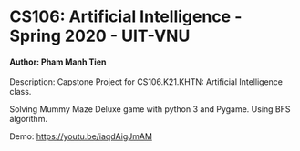 # CS106: Artificial Intelligence - Spring 2020 - UIT-VNU
#### Author: Pham Manh Tien
Description: Capstone Project for CS106.K21.KHTN: Artificial Intelligence class. 

Solving Mummy Maze Deluxe game with python 3 and Pygame. Using BFS algorithm.

Demo: https://youtu.be/iaqdAigJmAM
